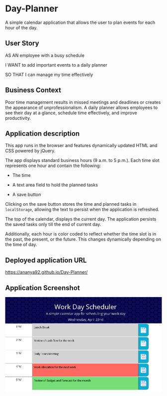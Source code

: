 # Day-Planner
A simple calendar application that allows the user to plan events for each hour of the day.

## User Story

AS AN employee with a busy schedule

I WANT to add important events to a daily planner

SO THAT I can manage my time effectively 

## Business Context

Poor time management results in missed meetings and deadlines or creates the appearance of unprofessionalism. A daily planner allows employees to see their day at a glance, schedule time effectively, and improve productivity. 

## Application description

This app runs in the browser and features dynamically updated HTML and CSS powered by jQuery.

The app displays standard business hours (9 a.m. to 5 p.m.). Each time slot represents one hour and contain the following:

* The time

* A text area field to hold the planned tasks

* A save button

Clicking on the save button stores the time and planned tasks in `localStorage`, allowing the text to persist when the application is refreshed.

The top of the calendar, displays the current day. The application persists the saved tasks only till the end of current day. 

Additionally, each hour is color coded to reflect whether the time slot is in the past, the present, or the future. This changes dynamically depending on the time of day.


## Deployed application URL 

https://ananya92.github.io/Day-Planner/

## Application Screenshot
![Project Snapshot](https://github.com/ananya92/My-Portfolio/blob/master/src/components/projects/img/pr9_1.png)

